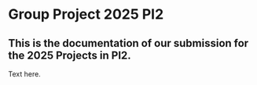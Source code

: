 # Group Project 2025 PI2

## This is the documentation of our submission for the 2025 Projects in PI2.

Text here.
